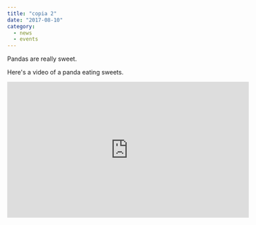 ```yaml
---
title: "copia 2"
date: "2017-08-10"
category:
  - news
  - events
---
```


Pandas are really sweet.

Here's a video of a panda eating sweets.

<iframe width="560" height="315" src="https://www.youtube.com/embed/4n0xNbfJLR8" frameborder="0" allowfullscreen></iframe>